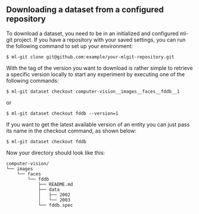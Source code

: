 ## <a name="download"> Downloading a dataset from a configured repository </a> ##

To download a dataset, you need to be in an initialized and configured ml-git project. If you have a repository with your saved settings, you can run the following command to set up your environment:

```
$ ml-git clone git@github.com:example/your-mlgit-repository.git
```

With the tag of the version you want to download is rather simple to retrieve a specific version locally to start any experiment by executing one of the following commands:

```
$ ml-git dataset checkout computer-vision__images__faces__fddb__1
```

or 

```
$ ml-git dataset checkout fddb --version=1
```


If you want to get the latest available version of an entity you can just pass its name in the checkout command, as shown below:

```
$ ml-git dataset checkout fddb
```

Now your directory should look like this:

```
computer-vision/
└── images
    └── faces
        └── fddb
            ├── README.md
            ├── data
            │   ├── 2002
            │   └── 2003
            └── fddb.spec
```